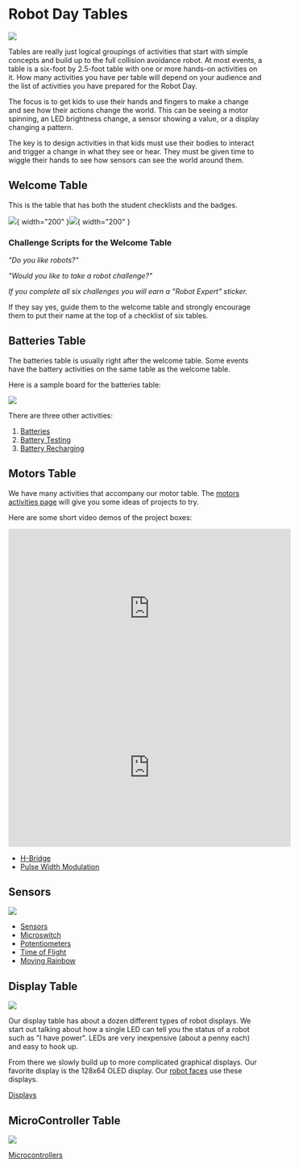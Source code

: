 # Robot Day Tables

![](./img/room-layout.png)

Tables are really just logical groupings of activities that start with simple concepts and build up to the full collision avoidance robot.  At most events, a table is a six-foot by 2.5-foot table with one or more hands-on activities on it.  How many activities you have per table will depend on your audience and the list of activities you have prepared for the Robot Day.

The focus is to get kids to use their hands and fingers to make a change and see how their actions change the world.  This can be seeing a motor spinning, an LED brightness change, a sensor showing a value, or a display changing a pattern.

The key is to design activities in that kids must use their bodies to interact
and trigger a change in what they see or hear.  They must be given time
to wiggle their hands to see how sensors can see the world around them.

## Welcome Table

This is the table that has both the student checklists and the badges.

![](./img/student-checklists.jpg){ width="200" }![](./img/badge-box.jpg){ width="200" }

### Challenge Scripts for the Welcome Table

*"Do you like robots?"*

*"Would you like to take a robot challenge?"*

*If you complete all six challenges you will earn a "Robot Expert" sticker.*

If they say yes, guide them to the welcome table and strongly encourage them to put their name at the top of a checklist of six tables.

## Batteries Table

The batteries table is usually right after the welcome table.  Some events have the battery activities on
the same table as the welcome table.

Here is a sample board for the batteries table:

![](./img/batteries.jpg)

There are three other activities:

1. [Batteries](./activities/batteries.md)
2. [Battery Testing](./activities/battery-test.md)
3. [Battery Recharging](./activities/battery-recharging.md)

## Motors Table

We have many activities that accompany our motor table.
The [motors activities page](./activities/motors.md) will give you some ideas of projects to try.

Here are some short video demos of the project boxes:

<iframe width="560" height="315" src="https://www.youtube.com/embed/rtaaIjR2qmY?si=fbrPVj9-jZ8fV6aa" title="YouTube video player" frameborder="0" allow="accelerometer; autoplay; clipboard-write; encrypted-media; gyroscope; picture-in-picture; web-share" allowfullscreen></iframe>

<iframe width="560" height="315" src="https://www.youtube.com/embed/nNzxCF-I2EI?si=9O--6jT4SBVWNYBC" title="YouTube video player" frameborder="0" allow="accelerometer; autoplay; clipboard-write; encrypted-media; gyroscope; picture-in-picture; web-share" allowfullscreen></iframe>

* [H-Bridge](./activities/h-bridge.md)
* [Pulse Width Modulation](./activities/pwm.md)

## Sensors

![](./img/sensors.jpg)

* [Sensors](./activities/sensors.md)
* [Microswitch](./activities/microswitch.md)
* [Potentiometers](./activities/pot-lab.md)
* [Time of Flight](./activities/time-of-flight.md)
* [Moving Rainbow](./activities/moving-rainbow.md)

## Display Table

![](./img/displays.jpg)

Our display table has about a dozen different types of robot displays.  We start out talking about how a single LED can tell you the status of a robot such as "I have power".  LEDs are very inexpensive (about a penny each) and easy to hook up.

From there we slowly build up to more complicated graphical displays.  Our favorite display is the 128x64 OLED display.  Our [robot faces](https://dmccreary.github.io/robot-faces/) use these displays.

[Displays](./activities/displays.md)

## MicroController Table

![](./img/microcontrollers.jpg)

[Microcontrollers](./activities/microcontrollers.md)